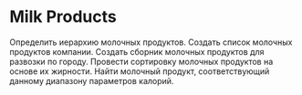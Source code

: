 Milk Products
=============
Определить иерархию молочных продуктов. Создать список молочных продуктов компании. Создать сборник молочных продуктов для развозки по городу. Провести сортировку молочных продуктов на основе их жирности. Найти молочный продукт, соответствующий данному диапазону параметров калорий.